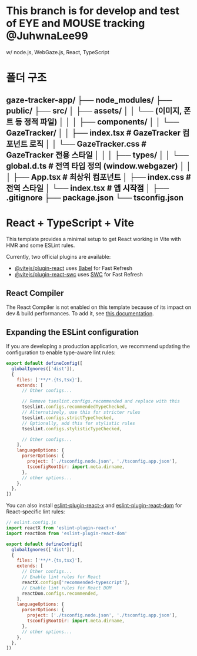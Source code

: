 # This branch is for develop and test of EYE and MOUSE tracking @JuhwnaLee99
w/ node.js, WebGaze.js, React, TypeScript

# 폴더 구조
gaze-tracker-app/
├── node_modules/
├── public/
├── src/
│   ├── assets/
│   │   └── (이미지, 폰트 등 정적 파일)
│   │
│   ├── components/
│   │   └── GazeTracker/
│   │       ├── index.tsx         # GazeTracker 컴포넌트 로직
│   │       └── GazeTracker.css   # GazeTracker 전용 스타일
│   │
│   ├── types/
│   │   └── global.d.ts         # 전역 타입 정의 (window.webgazer)
│   │
│   ├── App.tsx                 # 최상위 컴포넌트
│   ├── index.css               # 전역 스타일
│   └── index.tsx               # 앱 시작점
│
├── .gitignore
├── package.json
└── tsconfig.json
---------
# React + TypeScript + Vite

This template provides a minimal setup to get React working in Vite with HMR and some ESLint rules.

Currently, two official plugins are available:

- [@vitejs/plugin-react](https://github.com/vitejs/vite-plugin-react/blob/main/packages/plugin-react) uses [Babel](https://babeljs.io/) for Fast Refresh
- [@vitejs/plugin-react-swc](https://github.com/vitejs/vite-plugin-react/blob/main/packages/plugin-react-swc) uses [SWC](https://swc.rs/) for Fast Refresh

## React Compiler

The React Compiler is not enabled on this template because of its impact on dev & build performances. To add it, see [this documentation](https://react.dev/learn/react-compiler/installation).

## Expanding the ESLint configuration

If you are developing a production application, we recommend updating the configuration to enable type-aware lint rules:

```js
export default defineConfig([
  globalIgnores(['dist']),
  {
    files: ['**/*.{ts,tsx}'],
    extends: [
      // Other configs...

      // Remove tseslint.configs.recommended and replace with this
      tseslint.configs.recommendedTypeChecked,
      // Alternatively, use this for stricter rules
      tseslint.configs.strictTypeChecked,
      // Optionally, add this for stylistic rules
      tseslint.configs.stylisticTypeChecked,

      // Other configs...
    ],
    languageOptions: {
      parserOptions: {
        project: ['./tsconfig.node.json', './tsconfig.app.json'],
        tsconfigRootDir: import.meta.dirname,
      },
      // other options...
    },
  },
])
```

You can also install [eslint-plugin-react-x](https://github.com/Rel1cx/eslint-react/tree/main/packages/plugins/eslint-plugin-react-x) and [eslint-plugin-react-dom](https://github.com/Rel1cx/eslint-react/tree/main/packages/plugins/eslint-plugin-react-dom) for React-specific lint rules:

```js
// eslint.config.js
import reactX from 'eslint-plugin-react-x'
import reactDom from 'eslint-plugin-react-dom'

export default defineConfig([
  globalIgnores(['dist']),
  {
    files: ['**/*.{ts,tsx}'],
    extends: [
      // Other configs...
      // Enable lint rules for React
      reactX.configs['recommended-typescript'],
      // Enable lint rules for React DOM
      reactDom.configs.recommended,
    ],
    languageOptions: {
      parserOptions: {
        project: ['./tsconfig.node.json', './tsconfig.app.json'],
        tsconfigRootDir: import.meta.dirname,
      },
      // other options...
    },
  },
])
```

